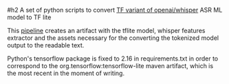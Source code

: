#h2 A set of python scripts to convert [TF variant of openai/whisper](https://huggingface.co/openai/whisper-base) ASR ML model to TF lite

This [pipeline](https://github.com/s4ysolutions/whishper2tflite/blob/main/.github/workflows/convert.yml) creates an artifact
with the tflite model, whisper features extractor and the assets necessary for the converting
the tokenized model output to the readable text.

Python's tensorflow package is fixed to 2.16 in requirements.txt in order to correspond to the 
org.tensorflow:tensorflow-lite maven artifact, which is the most recent in the moment
of writing.
